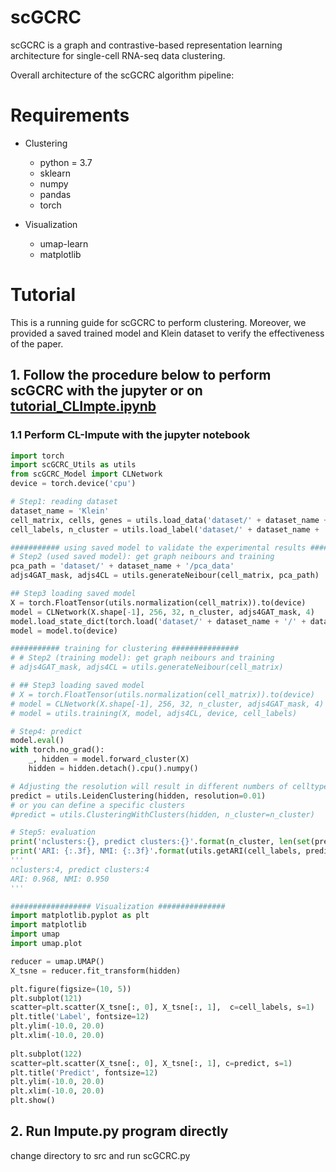 # scGCRC

scGCRC is a graph and contrastive-based representation learning architecture for single-cell RNA-seq data clustering.

Overall architecture of the scGCRC  algorithm pipeline:

# Requirements

- Clustering
  - python = 3.7
  - sklearn
  - numpy
  - pandas
  - torch

- Visualization
  - umap-learn
  - matplotlib

# Tutorial

This is a running guide for scGCRC to perform clustering. Moreover, we provided a saved trained model and Klein dataset to verify the effectiveness of the paper.

## 1. Follow the procedure below to perform scGCRC with the jupyter or on [tutorial_CLImpte.ipynb](None)

### 1.1 Perform CL-Impute with the jupyter notebook

```python
import torch
import scGCRC_Utils as utils
from scGCRC_Model import CLNetwork
device = torch.device('cpu')
```

```python
# Step1: reading dataset
dataset_name = 'Klein'
cell_matrix, cells, genes = utils.load_data('dataset/' + dataset_name + '/' + dataset_name + '_top2000.csv')
cell_labels, n_cluster = utils.load_label('dataset/' + dataset_name + '/label')
```

```python
########### using saved model to validate the experimental results ###############
# Step2 (used saved model): get graph neibours and training 
pca_path = 'dataset/' + dataset_name + '/pca_data'
adjs4GAT_mask, adjs4CL = utils.generateNeibour(cell_matrix, pca_path)

## Step3 loading saved model
X = torch.FloatTensor(utils.normalization(cell_matrix)).to(device)
model = CLNetwork(X.shape[-1], 256, 32, n_cluster, adjs4GAT_mask, 4)
model.load_state_dict(torch.load('dataset/' + dataset_name + '/' + dataset_name + '.pkl'))
model = model.to(device)
```

```python
########### training for clustering ###############
# # Step2 (training model): get graph neibours and training 
# adjs4GAT_mask, adjs4CL = utils.generateNeibour(cell_matrix)

# ## Step3 loading saved model
# X = torch.FloatTensor(utils.normalization(cell_matrix)).to(device)
# model = CLNetwork(X.shape[-1], 256, 32, n_cluster, adjs4GAT_mask, 4)
# model = utils.training(X, model, adjs4CL, device, cell_labels)
```

```python
# Step4: predict
model.eval()
with torch.no_grad():
    _, hidden = model.forward_cluster(X)
    hidden = hidden.detach().cpu().numpy()

# Adjusting the resolution will result in different numbers of celltypes
predict = utils.LeidenClustering(hidden, resolution=0.01)
# or you can define a specific clusters
#predict = utils.ClusteringWithClusters(hidden, n_cluster=n_cluster)
```

```python
# Step5: evaluation
print('nclusters:{}, predict clusters:{}'.format(n_cluster, len(set(predict))))
print('ARI: {:.3f}, NMI: {:.3f}'.format(utils.getARI(cell_labels, predict), utils.getNMI(cell_labels, predict)))
'''
nclusters:4, predict clusters:4
ARI: 0.968, NMI: 0.950
'''
```

```python
################## Visualization ###############
import matplotlib.pyplot as plt
import matplotlib
import umap
import umap.plot
```

```python
reducer = umap.UMAP()
X_tsne = reducer.fit_transform(hidden)
```

```python
plt.figure(figsize=(10, 5))
plt.subplot(121)
scatter=plt.scatter(X_tsne[:, 0], X_tsne[:, 1],  c=cell_labels, s=1)
plt.title('Label', fontsize=12)
plt.ylim(-10.0, 20.0)
plt.xlim(-10.0, 20.0)
    
plt.subplot(122)
scatter=plt.scatter(X_tsne[:, 0], X_tsne[:, 1], c=predict, s=1)
plt.title('Predict', fontsize=12)
plt.ylim(-10.0, 20.0)
plt.xlim(-10.0, 20.0)
plt.show()
```

## 2. Run Impute.py program directly

change directory to src and run scGCRC.py
